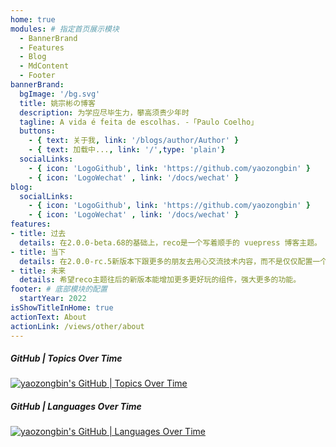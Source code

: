 ```yaml
---
home: true
modules: # 指定首页展示模块
  - BannerBrand
  - Features
  - Blog
  - MdContent
  - Footer
bannerBrand:
  bgImage: '/bg.svg'
  title: 姚宗彬の博客
  description: 为学应尽毕生力，攀高须贵少年时
  tagline: A vida é feita de escolhas. -「Paulo Coelho」
  buttons:
    - { text: 关于我, link: '/blogs/author/Author' }
    - { text: 加载中..., link: '/',type: 'plain'}
  socialLinks:
    - { icon: 'LogoGithub', link: 'https://github.com/yaozongbin' }
    - { icon: 'LogoWechat' , link: '/docs/wechat' }
blog:
  socialLinks:
    - { icon: 'LogoGithub', link: 'https://github.com/yaozongbin' }
    - { icon: 'LogoWechat' , link: '/docs/wechat' }
features:
- title: 过去
  details: 在2.0.0-beta.68的基础上，reco是一个写着顺手的 vuepress 博客主题。
- title: 当下
  details: 在2.0.0-rc.5新版本下跟更多的朋友去用心交流技术内容，而不是仅仅配置一个博客去孤芳自赏。
- title: 未来
  details: 希望reco主题往后的新版本能增加更多更好玩的组件，强大更多的功能。
footer: # 底部模块的配置
  startYear: 2022
isShowTitleInHome: true
actionText: About
actionLink: /views/other/about
---
```

##### GitHub | Topics Over Time

[![yaozongbin's GitHub | Topics Over Time](https://stats.quine.sh/yaozongbin/topics-over-time?theme=dark)](https://quine.sh?utm_source=widgets&utm_campaign=yaozongbin)

##### GitHub | Languages Over Time

[![yaozongbin's GitHub | Languages Over Time](https://stats.quine.sh/yaozongbin/languages-over-time?theme=dark)](https://quine.sh?utm_source=widgets&utm_campaign=yaozongbin)
